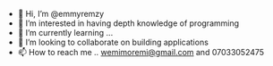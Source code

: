 - 👋 Hi, I’m @emmyremzy
- 👀 I’m interested in having depth knowledge of programming
- 🌱 I’m currently learning ...
- 💞️ I’m looking to collaborate on building applications
- 📫 How to reach me .. wemimoremi@gmail.com and 07033052475

<!---
emmyremzy/emmyremzy is a ✨ special ✨ repository because its `README.md` (this file) appears on your GitHub profile.
You can click the Preview link to take a look at your changes.
--->
